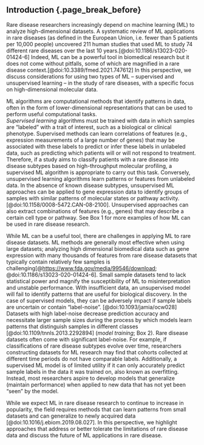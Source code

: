 ## Introduction {.page_break_before}

Rare disease researchers increasingly depend on machine learning (ML) to analyze high-dimensional datasets. 
A systematic review of ML applications in rare diseases (as defined in the European Union, i.e. fewer than 5 patients per 10,000 people) uncovered 211 human studies that used ML to study 74 different rare diseases over the last 10 years.[@doi:10.1186/s13023-020-01424-6] 
Indeed, ML can be a powerful tool in biomedical research but it does not come without pitfalls, some of which are magnified in a rare disease context.[@doi:10.3389/fmed.2021.747612]
In this perspective, we discuss considerations for using two types of ML – supervised and unsupervised learning – in the study of rare diseases, with a specific focus on high-dimensional molecular data.

ML algorithms are computational methods that identify patterns in data, often in the form of lower-dimensional representations that can be used to perform useful computational tasks.  
_Supervised learning_ algorithms must be trained with data in which samples are “labeled” with a trait of interest, such as a biological or clinical phenotype.
Supervised methods can learn correlations of features (e.g., expression measurements of a large number of genes) that may be associated with these labels to predict or infer these labels in unlabeled data, such as predicting which patients will or will not respond to treatment. 
Therefore, if a study aims to classify patients with a rare disease into disease subtypes based on high-throughput molecular profiling, a supervised ML algorithm is appropriate to carry out this task. 
Conversely, unsupervised learning algorithms learn patterns or features from unlabeled data. 
In the absence of known disease subtypes, unsupervised ML approaches can be applied to gene expression data to identify groups of samples with similar patterns of molecular states or pathway activity.  [@doi:10.1158/0008-5472.CAN-08-2100].
Unsupervised approaches can also extract combinations of features (e.g., genes) that may describe a certain cell type or pathway.
See Box 1 for more examples of how ML can be used in rare disease research.

While ML can be a useful tool, there are challenges in applying ML to rare disease datasets. 
ML methods are generally most effective when using large datasets; analyzing high dimensional biomedical data such as gene expression with many thousands of features from rare disease datasets that typically contain relatively few samples is challenging[@https://www.fda.gov/media/99546/download; @doi:10.1186/s13023-020-01424-6].
Small sample datasets tend to lack statistical power and magnify the susceptibility of ML to misinterpretation and unstable performance. 
With insufficient data, an unsupervised model will fail to identify patterns that are useful for biological discovery. 
In the case of supervised models, they can be adversely impact if sample labels are uncertain or contain “label-noise”. [@doi:10.1093/jamia/ocw028] 
Datasets with high label-noise decrease prediction accuracy and necessitate larger sample sizes during the process by which models learn patterns that distinguish samples in different classes [@doi:10.1109/tnnls.2013.2292894] (_model training_; Box 2).
Rare disease datasets often come with significant label-noise.
For example, if classifications of rare disease subtypes evolve over time, researchers constructing datasets for ML research may find that cohorts collected at different time periods do not have comparable labels.
Additionally, a supervised ML model is of limited utility if it can only accurately predict sample labels in the data it was trained on, also known as overfitting. 
Instead, most researchers aspire to develop models that generalize (maintain performance) when applied to new data that has not yet been “seen” by the model.

While we expect ML in rare disease research to continue to increase in popularity, the field requires methods that can learn patterns from small datasets and can generalize to newly acquired data [@doi:10.1016/j.ebiom.2019.08.027]. 
In this perspective, we highlight approaches that address or better tolerate the limitations of rare disease data and discuss the future of ML applications in rare disease.
